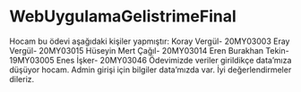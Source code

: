 # WebUygulamaGelistrimeFinal
Hocam bu ödevi aşağıdaki kişiler yapmıştır:
Koray Vergül- 20MY03003
Eray Vergül- 20MY03015
Hüseyin Mert Çağıl- 20MY03014
Eren Burakhan Tekin- 19MY03005
Enes İşker- 20MY03046
Ödevimizde veriler girildikçe data’mıza düşüyor hocam. Admin girişi için bilgiler data’mızda var. İyi değerlendirmeler dileriz.
